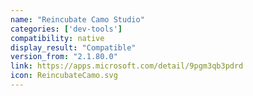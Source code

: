 ```yaml
---
name: "Reincubate Camo Studio"
categories: ['dev-tools']
compatibility: native
display_result: "Compatible"
version_from: "2.1.80.0"
link: https://apps.microsoft.com/detail/9pgm3qb3pdrd
icon: ReincubateCamo.svg
---
```


